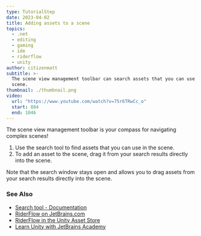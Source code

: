 ```yaml
---
type: TutorialStep
date: 2023-04-02
title: Adding assets to a scene
topics:
  - .net
  - editing
  - gaming
  - ide
  - riderflow
  - unity
author: citizenmatt
subtitle: >-
  The scene view management toolbar can search assets that you can use in your
  scene.
thumbnail: ./thumbnail.png
video:
  url: "https://www.youtube.com/watch?v=75r6TRwCc_o"
  start: 884
  end: 1046
---
```


The scene view management toolbar is your compass for navigating complex scenes!

1. Use the search tool to find assets that you can use in the scene.
2. To add an asset to the scene, drag it from your search results directly into the scene.

Note that the search window stays open and allows you to drag assets from your search results directly into the scene.

### See Also

- [Search tool - Documentation](https://www.jetbrains.com/help/riderflow/scene-view-management-toolbar.html#search-tool)
- [RiderFlow on JetBrains.com](https://www.jetbrains.com/riderflow/)
- [RiderFlow in the Unity Asset Store](https://assetstore.unity.com/packages/tools/level-design/riderflow-218574)
- [Learn Unity with JetBrains Academy](https://hyperskill.org/tracks/36?utm=rider_guide)
